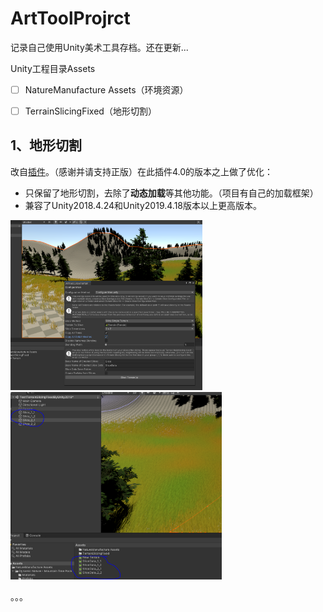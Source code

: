 # ArtToolProjrct
记录自己使用Unity美术工具存档。还在更新...

Unity工程目录Assets

- [ ] NatureManufacture Assets（环境资源）
- [ ] TerrainSlicingFixed（地形切割）



## 1、地形切割

改自[插件](https://assetstore.unity.com/packages/tools/terrain/terrain-slicing-dynamic-loading-kit-5982?_ga=2.66209454.1627828120.1638160906-376961199.1630546233#description)。（感谢并请支持正版）在此插件4.0的版本之上做了优化：

- 只保留了地形切割，去除了**动态加载**等其他功能。（项目有自己的加载框架）
- 兼容了Unity2018.4.24和Unity2019.4.18版本以上更高版本。

<img src="PIC/1_0.PNG" alt="pic1" style="zoom:30%;" /><img src="PIC/1_1.PNG" alt="1_1" style="zoom:33%;" />



。。。

